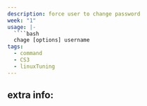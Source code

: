 ```yaml
---
description: force user to change password
week: "1"
usage: |-
  ````bash 
  chage [options] username
tags:
  - command
  - CS3
  - linuxTuning
---
```

## extra info:
